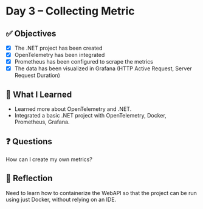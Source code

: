 # Day 3 – Collecting Metric

## ✅ Objectives
- [x] The .NET project has been created
- [x] OpenTelemetry has been integrated
- [x] Prometheus has been configured to scrape the metrics
- [x] The data has been visualized in Grafana (HTTP Active Request, Server Request Duration)

## 📘 What I Learned

* Learned more about OpenTelemetry and .NET.
* Integrated a basic .NET project with OpenTelemetry, Docker, Prometheus, Grafana.

## ❓ Questions
How can I create my own metrics?

## 💬 Reflection
Need to learn how to containerize the WebAPI so that the project can be run using just Docker, without relying on an IDE.
